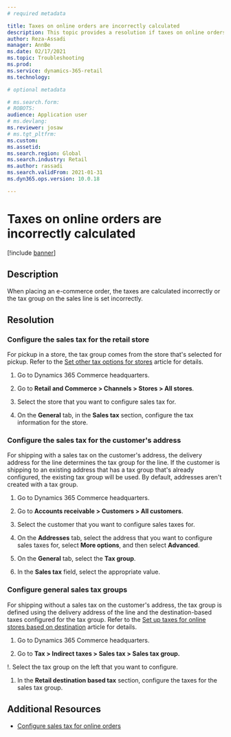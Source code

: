 ```yaml
---
# required metadata

title: Taxes on online orders are incorrectly calculated
description: This topic provides a resolution if taxes on online orders are calculated incorrectly or the tax group on the sales line isn't set correctly. 
author: Reza-Assadi
manager: AnnBe
ms.date: 02/17/2021
ms.topic: Troubleshooting
ms.prod: 
ms.service: dynamics-365-retail
ms.technology: 

# optional metadata

# ms.search.form: 
# ROBOTS: 
audience: Application user
# ms.devlang: 
ms.reviewer: josaw
# ms.tgt_pltfrm: 
ms.custom: 
ms.assetid: 
ms.search.region: Global
ms.search.industry: Retail
ms.author: rassadi
ms.search.validFrom: 2021-01-31
ms.dyn365.ops.version: 10.0.18

---
```


# Taxes on online orders are incorrectly calculated

[!include [banner](../../includes/banner.md)]

## Description
When placing an e-commerce order, the taxes are calculated incorrectly or the tax group on the sales line is set incorrectly.

## Resolution

### Configure the sales tax for the retail store

For pickup in a store, the tax group comes from the store that's selected for pickup. Refer to the [Set other tax options for stores](https://docs.microsoft.com/dynamicsax-2012/appuser-itpro/set-other-tax-options-for-stores) article for details.

1. Go to Dynamics 365 Commerce headquarters.

1. Go to **Retail and Commerce > Channels > Stores > All stores**.

1. Select the store that you want to configure sales tax for.

1. On the **General** tab, in the **Sales tax** section, configure the tax information for the store.

### Configure the sales tax for the customer's address 

For shipping with a sales tax on the customer's address, the delivery address for the line determines the tax group for the line. If the customer is shipping to an existing address that has a tax group that's already configured, the existing tax group will be used. By default, addresses aren't created with a tax group.

1. Go to Dynamics 365 Commerce headquarters.

1. Go to **Accounts receivable > Customers > All customers**.

1. Select the customer that you want to configure sales taxes for.

1. On the **Addresses** tab, select the address that you want to configure sales taxes for, select **More options**, and then select **Advanced**.

1. On the **General** tab, select the **Tax group**.

1. In the **Sales tax** field, select the appropriate value.

### Configure general sales tax groups

For shipping without a sales tax on the customer's address, the tax group is defined using the delivery address of the line and the
destination-based taxes configured for the tax group. Refer to the [Set up taxes for online stores based on destination](https://docs.microsoft.com/dynamicsax-2012/appuser-itpro/set-up-taxes-for-online-stores-based-on-destination) article for details.

1. Go to Dynamics 365 Commerce headquarters.

1. Go to **Tax > Indirect taxes > Sales tax > Sales tax group.**

!. Select the tax group on the left that you want to configure.

1. In the **Retail destination based tax** section, configure the taxes for the sales tax group.

## Additional Resources
- [Configure sales tax for online orders](../sales-tax-config.md)

